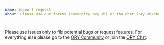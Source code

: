 ```yaml
---
name: Support request
about: Please use our forums (community.ory.sh) or the chat (ory.sh/chat) to ask for support.

---
```


Please use issues only to file potential bugs or request features. For everything else please go to
the [ORY Community](https://community.ory.sh/) or join the [ORY Chat](https://www.ory.sh/chat).
